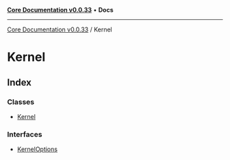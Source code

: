 [**Core Documentation v0.0.33**](../README.md) • **Docs**

***

[Core Documentation v0.0.33](../modules.md) / Kernel

# Kernel

## Index

### Classes

- [Kernel](classes/Kernel.md)

### Interfaces

- [KernelOptions](interfaces/KernelOptions.md)
